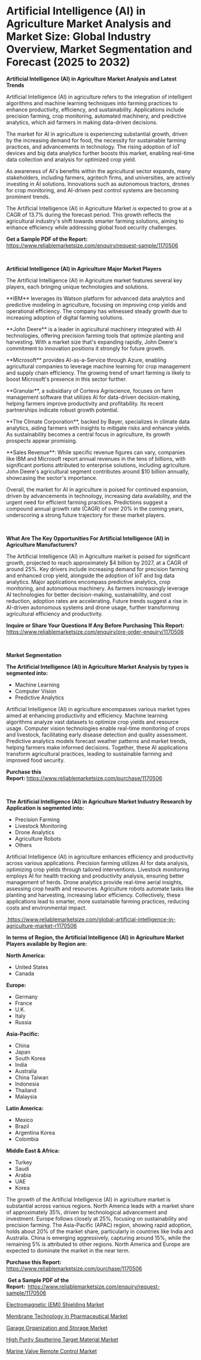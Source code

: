 <p><h1>Artificial Intelligence (AI) in Agriculture Market Analysis and Market Size: Global Industry Overview, Market Segmentation and Forecast (2025 to 2032)</h1></p><p><strong>Artificial Intelligence (AI) in Agriculture Market Analysis and Latest Trends</strong></p>
<p><p>Artificial Intelligence (AI) in agriculture refers to the integration of intelligent algorithms and machine learning techniques into farming practices to enhance productivity, efficiency, and sustainability. Applications include precision farming, crop monitoring, automated machinery, and predictive analytics, which aid farmers in making data-driven decisions. </p><p>The market for AI in agriculture is experiencing substantial growth, driven by the increasing demand for food, the necessity for sustainable farming practices, and advancements in technology. The rising adoption of IoT devices and big data analytics further boosts this market, enabling real-time data collection and analysis for optimized crop yield. </p><p>As awareness of AI's benefits within the agricultural sector expands, many stakeholders, including farmers, agritech firms, and universities, are actively investing in AI solutions. Innovations such as autonomous tractors, drones for crop monitoring, and AI-driven pest control systems are becoming prominent trends. </p><p>The Artificial Intelligence (AI) in Agriculture Market is expected to grow at a CAGR of 13.7% during the forecast period. This growth reflects the agricultural industry's shift towards smarter farming solutions, aiming to enhance efficiency while addressing global food security challenges.</p></p>
<p><strong>Get a Sample PDF of the Report:&nbsp;</strong> <a href="https://www.reliablemarketsize.com/enquiry/request-sample/1170506?utm_campaign=2113&utm_medium=2&utm_source=Github&utm_content=ia&utm_term=29032025&utm_id=artificial-intelligence-ai-in-agriculture">https://www.reliablemarketsize.com/enquiry/request-sample/1170506</a></p>
<p>&nbsp;</p>
<p><strong>Artificial Intelligence (AI) in Agriculture Major Market Players</strong></p>
<p><p>The Artificial Intelligence (AI) in Agriculture market features several key players, each bringing unique technologies and solutions. </p><p>**IBM** leverages its Watson platform for advanced data analytics and predictive modeling in agriculture, focusing on improving crop yields and operational efficiency. The company has witnessed steady growth due to increasing adoption of digital farming solutions.</p><p>**John Deere** is a leader in agricultural machinery integrated with AI technologies, offering precision farming tools that optimize planting and harvesting. With a market size that's expanding rapidly, John Deere's commitment to innovation positions it strongly for future growth.</p><p>**Microsoft** provides AI-as-a-Service through Azure, enabling agricultural companies to leverage machine learning for crop management and supply chain efficiency. The growing trend of smart farming is likely to boost Microsoft's presence in this sector further.</p><p>**Granular**, a subsidiary of Corteva Agriscience, focuses on farm management software that utilizes AI for data-driven decision-making, helping farmers improve productivity and profitability. Its recent partnerships indicate robust growth potential.</p><p>**The Climate Corporation**, backed by Bayer, specializes in climate data analytics, aiding farmers with insights to mitigate risks and enhance yields. As sustainability becomes a central focus in agriculture, its growth prospects appear promising.</p><p>**Sales Revenue**: While specific revenue figures can vary, companies like IBM and Microsoft report annual revenues in the tens of billions, with significant portions attributed to enterprise solutions, including agriculture. John Deere's agricultural segment contributes around $10 billion annually, showcasing the sector's importance.</p><p>Overall, the market for AI in agriculture is poised for continued expansion, driven by advancements in technology, increasing data availability, and the urgent need for efficient farming practices. Predictions suggest a compound annual growth rate (CAGR) of over 20% in the coming years, underscoring a strong future trajectory for these market players.</p></p>
<p>&nbsp;</p>
<p><strong>What Are The Key Opportunities For Artificial Intelligence (AI) in Agriculture Manufacturers?</strong></p>
<p><p>The Artificial Intelligence (AI) in Agriculture market is poised for significant growth, projected to reach approximately $4 billion by 2027, at a CAGR of around 25%. Key drivers include increasing demand for precision farming and enhanced crop yield, alongside the adoption of IoT and big data analytics. Major applications encompass predictive analytics, crop monitoring, and autonomous machinery. As farmers increasingly leverage AI technologies for better decision-making, sustainability, and cost reduction, adoption rates are accelerating. Future trends suggest a rise in AI-driven autonomous systems and drone usage, further transforming agricultural efficiency and productivity.</p></p>
<p><strong>Inquire or Share Your Questions If Any Before Purchasing This Report:</strong> <a href="https://www.reliablemarketsize.com/enquiry/pre-order-enquiry/1170506?utm_campaign=2113&utm_medium=2&utm_source=Github&utm_content=ia&utm_term=29032025&utm_id=artificial-intelligence-ai-in-agriculture">https://www.reliablemarketsize.com/enquiry/pre-order-enquiry/1170506</a></p>
<p>&nbsp;</p>
<p><strong>Market Segmentation</strong></p>
<p><strong>The Artificial Intelligence (AI) in Agriculture Market Analysis by types is segmented into:</strong></p>
<p><ul><li>Machine Learning</li><li>Computer Vision</li><li>Predictive Analytics</li></ul></p>
<p><p>Artificial Intelligence (AI) in agriculture encompasses various market types aimed at enhancing productivity and efficiency. Machine learning algorithms analyze vast datasets to optimize crop yields and resource usage. Computer vision technologies enable real-time monitoring of crops and livestock, facilitating early disease detection and quality assessment. Predictive analytics models forecast weather patterns and market trends, helping farmers make informed decisions. Together, these AI applications transform agricultural practices, leading to sustainable farming and improved food security.</p></p>
<p><strong>Purchase this Report:&nbsp;</strong><a href="https://www.reliablemarketsize.com/purchase/1170506?utm_campaign=2113&utm_medium=2&utm_source=Github&utm_content=ia&utm_term=29032025&utm_id=artificial-intelligence-ai-in-agriculture">https://www.reliablemarketsize.com/purchase/1170506</a></p>
<p>&nbsp;</p>
<p><strong>The Artificial Intelligence (AI) in Agriculture Market Industry Research by Application is segmented into:</strong></p>
<p><ul><li>Precision Farming</li><li>Livestock Monitoring</li><li>Drone Analytics</li><li>Agriculture Robots</li><li>Others</li></ul></p>
<p><p>Artificial Intelligence (AI) in agriculture enhances efficiency and productivity across various applications. Precision farming utilizes AI for data analysis, optimizing crop yields through tailored interventions. Livestock monitoring employs AI for health tracking and productivity analysis, ensuring better management of herds. Drone analytics provide real-time aerial insights, assessing crop health and resources. Agriculture robots automate tasks like planting and harvesting, increasing labor efficiency. Collectively, these applications lead to smarter, more sustainable farming practices, reducing costs and environmental impact.</p></p>
<p><a href="https://www.reliablemarketsize.com/global-artificial-intelligence-in-agriculture-market-r1170506?utm_campaign=2113&utm_medium=2&utm_source=Github&utm_content=ia&utm_term=29032025&utm_id=artificial-intelligence-ai-in-agriculture">&nbsp;https://www.reliablemarketsize.com/global-artificial-intelligence-in-agriculture-market-r1170506</a></p>
<p><strong>In terms of Region, the Artificial Intelligence (AI) in Agriculture Market Players available by Region are:</strong></p>
<p>
    <p> <strong> North America: </strong>
        <ul>
            <li>United States</li>
            <li>Canada</li>
        </ul>
        </p> 
    <p> <strong> Europe: </strong>
        <ul>
            <li>Germany</li>
            <li>France</li>
            <li>U.K.</li>
            <li>Italy</li>
            <li>Russia</li>
        </ul>
        </p> 
    <p> <strong> Asia-Pacific: </strong>
        <ul>
            <li>China</li>
            <li>Japan</li>
            <li>South Korea</li>
            <li>India</li>
            <li>Australia</li>
            <li>China Taiwan</li>
            <li>Indonesia</li>
            <li>Thailand</li>
            <li>Malaysia</li>
        </ul>
        </p> 
    <p> <strong> Latin America: </strong>
        <ul>
            <li>Mexico</li>
            <li>Brazil</li>
            <li>Argentina Korea</li>
            <li>Colombia</li>
        </ul>
        </p> 
    <p> <strong> Middle East & Africa: </strong>
        <ul>
            <li>Turkey</li>
            <li>Saudi</li>
            <li>Arabia</li>
            <li>UAE</li>
            <li>Korea</li>
        </ul>
    </p>
    </p>
<p><p>The growth of the Artificial Intelligence (AI) in agriculture market is substantial across various regions. North America leads with a market share of approximately 35%, driven by technological advancement and investment. Europe follows closely at 25%, focusing on sustainability and precision farming. The Asia-Pacific (APAC) region, showing rapid adoption, holds about 20% of the market share, particularly in countries like India and Australia. China is emerging aggressively, capturing around 15%, while the remaining 5% is attributed to other regions. North America and Europe are expected to dominate the market in the near term.</p></p>
<p><strong>Purchase this Report: </strong><a href="https://www.reliablemarketsize.com/purchase/1170506?utm_campaign=2113&utm_medium=2&utm_source=Github&utm_content=ia&utm_term=29032025&utm_id=artificial-intelligence-ai-in-agriculture">https://www.reliablemarketsize.com/purchase/1170506</a></p>
<p>&nbsp;<strong>Get a Sample PDF of the Report:&nbsp;&nbsp;</strong><a href="https://www.reliablemarketsize.com/enquiry/request-sample/1170506?utm_campaign=2113&utm_medium=2&utm_source=Github&utm_content=ia&utm_term=29032025&utm_id=artificial-intelligence-ai-in-agriculture">https://www.reliablemarketsize.com/enquiry/request-sample/1170506</a></p>
<p><strong></strong></p>
<p><p><a href="https://github.com/keolalelekr8/Market-Research-Report-List-1/blob/main/electromagnetic-emi-shielding-market.md?utm_campaign=2113&utm_medium=2&utm_source=Github&utm_content=ia&utm_term=29032025&utm_id=artificial-intelligence-ai-in-agriculture">Electromagnetic (EMI) Shielding Market</a></p><p><a href="https://github.com/neilycalanww/Market-Research-Report-List-1/blob/main/membrane-technology-in-pharmaceutical-market.md?utm_campaign=2113&utm_medium=2&utm_source=Github&utm_content=ia&utm_term=29032025&utm_id=artificial-intelligence-ai-in-agriculture">Membrane Technology in Pharmaceutical Market</a></p><p><a href="https://github.com/izetajhazuga/Market-Research-Report-List-1/blob/main/garage-organization-and-storage-market.md?utm_campaign=2113&utm_medium=2&utm_source=Github&utm_content=ia&utm_term=29032025&utm_id=artificial-intelligence-ai-in-agriculture">Garage Organization and Storage Market</a></p><p><a href="https://github.com/anejaryaan8m/Market-Research-Report-List-1/blob/main/high-purity-sputtering-target-material-market.md?utm_campaign=2113&utm_medium=2&utm_source=Github&utm_content=ia&utm_term=29032025&utm_id=artificial-intelligence-ai-in-agriculture">High Purity Sputtering Target Material Market</a></p><p><a href="https://github.com/gackesaizaze/Market-Research-Report-List-1/blob/main/marine-valve-remote-control-market.md?utm_campaign=2113&utm_medium=2&utm_source=Github&utm_content=ia&utm_term=29032025&utm_id=artificial-intelligence-ai-in-agriculture">Marine Valve Remote Control Market</a></p></p>